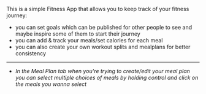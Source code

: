 This is a simple Fitness App that allows you to keep track of your fitness journey:
- you can set goals which can be published for other people to see and maybe inspire some of them to start their journey
- you can add & track your meals/set calories for each meal
- you can also create your own workout splits and mealplans for better consistency
- --------------------------------------------------------------------------------------
- *In the Meal Plan tab when you're trying to create/edit your meal plan you can select multiple choices of meals by holding control and click on the meals you wanna select*
